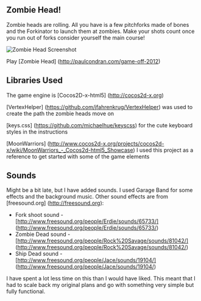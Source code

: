 ## Zombie Head! ##


Zombie heads are rolling. All you have is a few pitchforks made of bones and the Forkinator to launch them at zombies.
Make your shots count once you run out of forks consider yourself the main course!

![Zombie Head Screenshot](http://paulcondran.com/img/zombie_head_screenshot.jpg)

Play [Zombie Head] (http://paulcondran.com/game-off-2012)

## Libraries Used ##

The game engine is [Cocos2D-x-html5] (http://cocos2d-x.org)

[VertexHelper] (https://github.com/jfahrenkrug/VertexHelper)  was used to create the path the zombie heads move on

[keys.css] (https://github.com/michaelhue/keyscss) for the cute keyboard styles in the instructions

[MoonWarriors] (http://www.cocos2d-x.org/projects/cocos2d-x/wiki/MoonWarriors_-_Cocos2d-html5_Showcase)
I used this project as a reference to get started with some of the game elements

## Sounds ##

Might be a bit late, but I have added sounds. I used Garage Band for some effects and the background music. Other sound
effects are from [freesound.org] (http://freesound.org):

* Fork shoot sound - [http://www.freesound.org/people/Erdie/sounds/65733/] (http://www.freesound.org/people/Erdie/sounds/65733/)
* Zombie Dead sound - [http://www.freesound.org/people/Rock%20Savage/sounds/81042/] (http://www.freesound.org/people/Rock%20Savage/sounds/81042/)
* Ship Dead sound - [http://www.freesound.org/people/Jace/sounds/19104/] (http://www.freesound.org/people/Jace/sounds/19104/)

I have spent a lot less time on this than I would have liked.
This meant that I had to scale back my original plans and go with something very simple but fully functional.
